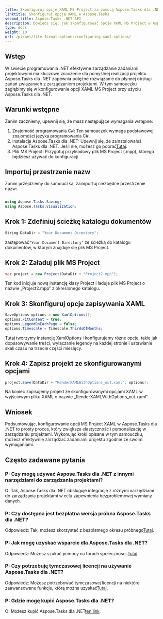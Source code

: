 ```yaml
---
title: Skonfiguruj opcje XAML MS Project za pomocą Aspose.Tasks dla .NET
linktitle: Skonfiguruj opcje XAML w Aspose.Tasks
second_title: Aspose.Tasks .NET API
description: Dowiedz się, jak skonfigurować opcje XAML MS Project w Aspose.Tasks dla .NET. Zwiększ elastyczność i personalizację zarządzania projektami dzięki wskazówkom krok po kroku.
type: docs
weight: 10
url: /pl/net/file-format-options/configuring-xaml-options/
---
```

## Wstęp
W świecie programowania .NET efektywne zarządzanie zadaniami projektowymi ma kluczowe znaczenie dla pomyślnej realizacji projektu. Aspose.Tasks dla .NET zapewnia potężne rozwiązanie do płynnej obsługi zadań związanych z zarządzaniem projektami. W tym samouczku zagłębimy się w konfigurowanie opcji XAML MS Project przy użyciu Aspose.Tasks dla .NET. 
## Warunki wstępne
Zanim zaczniemy, upewnij się, że masz następujące wymagania wstępne:
1. Znajomość programowania C#: Ten samouczek wymaga podstawowej znajomości języka programowania C#.
2.  Instalacja Aspose.Tasks dla .NET: Upewnij się, że zainstalowałeś Aspose.Tasks dla .NET. Jeśli nie, możesz go pobrać[Tutaj](https://releases.aspose.com/tasks/net/).
3. Plik MS Project: Przygotuj przykładowy plik MS Project (.mpp), którego będziesz używać do konfiguracji.
## Importuj przestrzenie nazw
Zanim przejdziemy do samouczka, zaimportuj niezbędne przestrzenie nazw:
```csharp

using Aspose.Tasks.Saving;
using Aspose.Tasks.Visualization;
```
## Krok 1: Zdefiniuj ścieżkę katalogu dokumentów
```csharp
String DataDir = "Your Document Directory";
```
 zastępować`"Your Document Directory"` ze ścieżką do katalogu dokumentów, w którym znajduje się plik MS Project.
## Krok 2: Załaduj plik MS Project
```csharp
var project = new Project(DataDir + "Project2.mpp");
```
Ten kod inicjuje nową instancję klasy Project i ładuje plik MS Project o nazwie „Project2.mpp” z określonego katalogu.
## Krok 3: Skonfiguruj opcje zapisywania XAML
```csharp
SaveOptions options = new XamlOptions();
options.FitContent = true;
options.LegendOnEachPage = false;
options.Timescale = Timescale.ThirdsOfMonths;
```
Tutaj tworzymy instancję XamlOptions i konfigurujemy różne opcje, takie jak dopasowywanie treści, wyłączanie legendy na każdej stronie i ustawianie skali czasu na trzecie części miesięcy.
## Krok 4: Zapisz projekt ze skonfigurowanymi opcjami
```csharp
project.Save(DataDir + "RenderXAMLWithOptions_out.xaml", options);
```
Na koniec zapisujemy projekt ze skonfigurowanymi opcjami XAML w wyjściowym pliku XAML o nazwie „RenderXAMLWithOptions_out.xaml”.
## Wniosek
Podsumowując, konfigurowanie opcji MS Project XAML w Aspose.Tasks dla .NET to prosty proces, który zwiększa elastyczność i personalizację w zarządzaniu projektami. Wykonując kroki opisane w tym samouczku, możesz efektywnie zarządzać zadaniami projektu zgodnie ze swoimi wymaganiami.

## Często zadawane pytania

### P: Czy mogę używać Aspose.Tasks dla .NET z innymi narzędziami do zarządzania projektami?

O: Tak, Aspose.Tasks dla .NET obsługuje integrację z różnymi narzędziami do zarządzania projektami w celu zapewnienia bezproblemowej wymiany danych.

### P: Czy dostępna jest bezpłatna wersja próbna Aspose.Tasks dla .NET?

 Odpowiedź: Tak, możesz skorzystać z bezpłatnego okresu próbnego[Tutaj](https://releases.aspose.com/).

### P: Jak mogę uzyskać wsparcie dla Aspose.Tasks dla .NET?

 Odpowiedź: Możesz szukać pomocy na forach społeczności.[Tutaj](https://forum.aspose.com/c/tasks/15).

### P: Czy potrzebuję tymczasowej licencji na używanie Aspose.Tasks dla .NET?

Odpowiedź: Możesz potrzebować tymczasowej licencji na niektóre zaawansowane funkcje, którą można uzyskać[Tutaj](https://purchase.aspose.com/temporary-license/).

### P: Gdzie mogę kupić Aspose.Tasks dla .NET?

 O: Możesz kupić Aspose.Tasks dla .NET[ten link](https://purchase.aspose.com/buy).